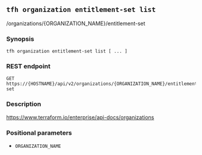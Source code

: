 ## `tfh organization entitlement-set list`

/organizations/{ORGANIZATION_NAME}/entitlement-set

### Synopsis

    tfh organization entitlement-set list [ ... ]

### REST endpoint

    GET https://{HOSTNAME}/api/v2/organizations/{ORGANIZATION_NAME}/entitlement-set

### Description

https://www.terraform.io/enterprise/api-docs/organizations

### Positional parameters

* `ORGANIZATION_NAME`

